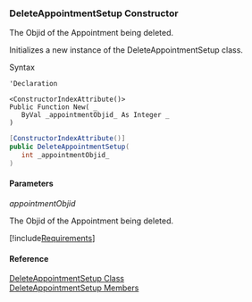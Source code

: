 ﻿### DeleteAppointmentSetup Constructor

The Objid of the Appointment being deleted.

Initializes a new instance of the DeleteAppointmentSetup class.

Syntax

```vbnet
'Declaration

<ConstructorIndexAttribute()>
Public Function New( _
   ByVal _appointmentObjid_ As Integer _
)
```

```csharp
[ConstructorIndexAttribute()]
public DeleteAppointmentSetup( 
   int _appointmentObjid_
)
```

#### Parameters

_appointmentObjid_

The Objid of the Appointment being deleted.

[!include[Requirements](../partials/requirements.md)]

#### Reference

[DeleteAppointmentSetup Class](FChoice.Toolkits.Clarify~FChoice.Toolkits.Clarify.FieldOps.DeleteAppointmentSetup.md)  
[DeleteAppointmentSetup Members](FChoice.Toolkits.Clarify~FChoice.Toolkits.Clarify.FieldOps.DeleteAppointmentSetup_members.md)